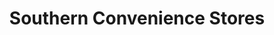 ---
title: "Southern Convenience Stores"
url: /spartanburg/southern-convenience-stores/
shop: convenience
---